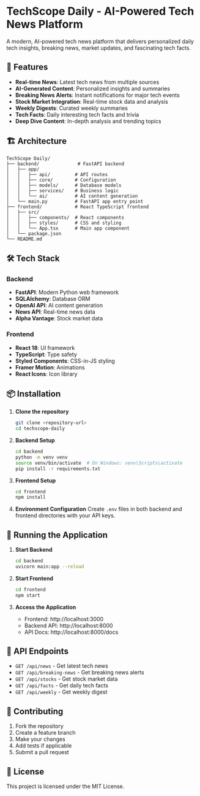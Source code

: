 # TechScope Daily - AI-Powered Tech News Platform

A modern, AI-powered tech news platform that delivers personalized daily tech insights, breaking news, market updates, and fascinating tech facts.

## 🚀 Features

- **Real-time News**: Latest tech news from multiple sources
- **AI-Generated Content**: Personalized insights and summaries
- **Breaking News Alerts**: Instant notifications for major tech events
- **Stock Market Integration**: Real-time stock data and analysis
- **Weekly Digests**: Curated weekly summaries
- **Tech Facts**: Daily interesting tech facts and trivia
- **Deep Dive Content**: In-depth analysis and trending topics

## 🏗️ Architecture

```
TechScope Daily/
├── backend/              # FastAPI backend
│   ├── app/
│   │   ├── api/         # API routes
│   │   ├── core/        # Configuration
│   │   ├── models/      # Database models
│   │   ├── services/    # Business logic
│   │   └── ai/          # AI content generation
│   └── main.py          # FastAPI app entry point
├── frontend/            # React TypeScript frontend
│   ├── src/
│   │   ├── components/  # React components
│   │   ├── styles/      # CSS and styling
│   │   └── App.tsx      # Main app component
│   └── package.json
└── README.md
```

## 🛠️ Tech Stack

### Backend
- **FastAPI**: Modern Python web framework
- **SQLAlchemy**: Database ORM
- **OpenAI API**: AI content generation
- **News API**: Real-time news data
- **Alpha Vantage**: Stock market data

### Frontend
- **React 18**: UI framework
- **TypeScript**: Type safety
- **Styled Components**: CSS-in-JS styling
- **Framer Motion**: Animations
- **React Icons**: Icon library

## 📦 Installation

1. **Clone the repository**
   ```bash
   git clone <repository-url>
   cd techscope-daily
   ```

2. **Backend Setup**
   ```bash
   cd backend
   python -m venv venv
   source venv/bin/activate  # On Windows: venv\Scripts\activate
   pip install -r requirements.txt
   ```

3. **Frontend Setup**
   ```bash
   cd frontend
   npm install
   ```

4. **Environment Configuration**
   Create `.env` files in both backend and frontend directories with your API keys.

## 🚀 Running the Application

1. **Start Backend**
   ```bash
   cd backend
   uvicorn main:app --reload
   ```

2. **Start Frontend**
   ```bash
   cd frontend
   npm start
   ```

3. **Access the Application**
   - Frontend: http://localhost:3000
   - Backend API: http://localhost:8000
   - API Docs: http://localhost:8000/docs

## 📝 API Endpoints

- `GET /api/news` - Get latest tech news
- `GET /api/breaking-news` - Get breaking news alerts
- `GET /api/stocks` - Get stock market data
- `GET /api/facts` - Get daily tech facts
- `GET /api/weekly` - Get weekly digest

## 🤝 Contributing

1. Fork the repository
2. Create a feature branch
3. Make your changes
4. Add tests if applicable
5. Submit a pull request

## 📄 License

This project is licensed under the MIT License. 